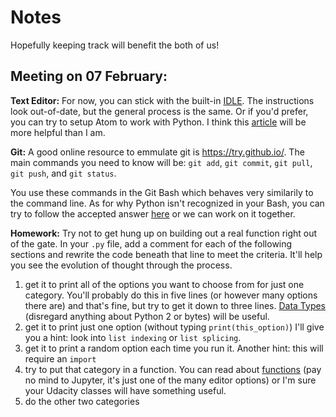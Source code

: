 # Notes

Hopefully keeping track will benefit the both of us!

## Meeting on 07 February:
**Text Editor:**
For now, you can stick with the built-in [IDLE](http://www.annedawson.net/Python_Editor_IDLE.htm). The instructions look out-of-date, but the general process is the same.
Or if you'd prefer, you can try to setup Atom to work with Python. I think this [article](http://www.marinamele.com/install-and-configure-atom-editor-for-python) will be more helpful than I am.

**Git:**
A good online resource to emmulate git is https://try.github.io/.
The main commands you need to know will be: `git add`, `git commit`, `git pull`, `git push`, and `git status`.

You use these commands in the Git Bash which behaves very similarily to the command line.
As for why Python isn't recognized in your Bash, you can try to follow the accepted answer [here](https://stackoverflow.com/questions/32597211/python-not-working-in-the-command-line-of-git-bash) or we can work on it together.

**Homework:**
Try not to get hung up on building out a real function right out of the gate. In your `.py` file, add a comment for each of the following sections and rewrite the code beneath that line to meet the criteria. It'll help you see the evolution of thought through the process.

  1. get it to print all of the options you want to choose from for just one category. You'll probably do this in five lines (or however many options there are) and that's fine, but try to get it down to 
three lines. [Data Types](http://www.techbeamers.com/python-data-types-learn-basic-advanced/) (disregard anything about Python 2 or bytes) will be useful.
  2. get it to print just one option (without typing `print(this_option)`) I'll give you a hint: look into `list indexing` or `list splicing`.
  3. get it to print a random option each time you run it. Another hint: this will require an `import`
  4. try to put that category in a function. You can read about [functions](https://medium.com/@team_31807/python-functions-for-beginners-an-introduction-to-python-functions-86f8f32573e9) (pay no mind to Jupyter, it's just one of the many editor options) or I'm sure your Udacity classes will have something useful.
  5. do the other two categories
